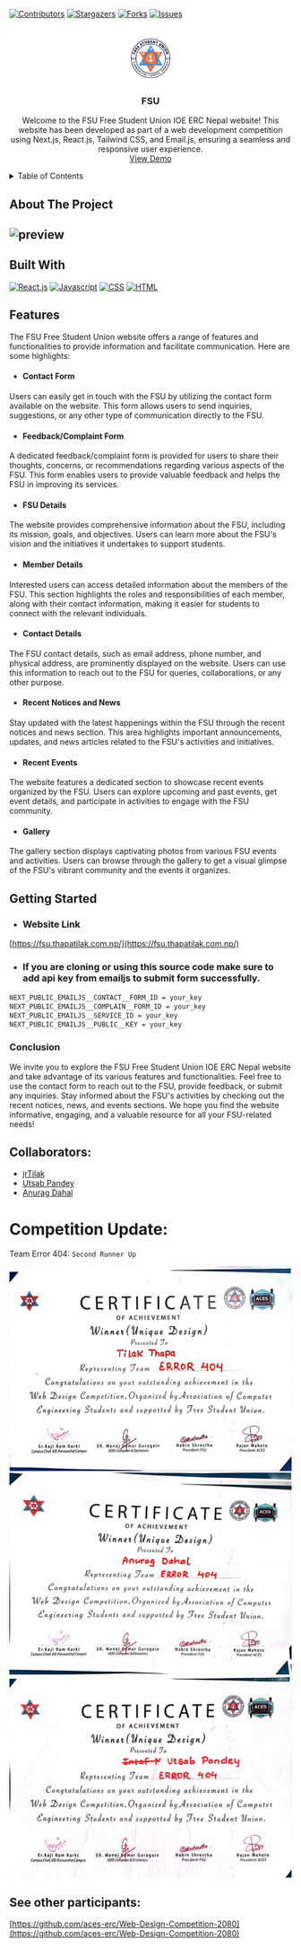 [![Contributors][contributors-shield]][contributors-url]
[![Stargazers][stars-shield]][stars-url]
[![Forks][forks-shield]][forks-url]
[![Issues][issues-shield]][issues-url]



<!-- PROJECT LOGO -->
<br />
<div align="center">
  <a href="https://fsu.thapatilak.com.np/">
    <img src="/public/images/logo.png" alt="Logo" width="80" height="80">
  </a>

<h3 align="center">FSU</h3>

  <p align="center">
   Welcome to the FSU Free Student Union IOE ERC Nepal website! This website has been developed as part of a web development competition using Next.js, React.js, Tailwind CSS, and Email.js, ensuring a seamless and responsive user experience.
    <br />
    <a href="https://fsu.thapatilak.com.np/">View Demo</a>
  </p>
</div>



<!-- TABLE OF CONTENTS -->
<details>
  <summary>Table of Contents</summary>
  <ol>
    <li>
      <a href="#about-the-project">About The Project</a> </li>
    <li><a href="#built-with">Built With</a></li>
    <li><a href="#features">Features</a></li>
    <li><a href="#getting-started">Getting Started</a></li>
    <li><a href="#contributing">Contributing</a></li>
    <li><a href="#acknowledgements">Acknowledgements</a></li>
  </ol>
</details>



<!-- ABOUT THE PROJECT -->
## About The Project

![preview](https://repository-images.githubusercontent.com/657066867/e4a5eeb3-de3e-4731-9db8-013a2e5c36af)
----

## Built With
[![React.js][React.js]][React.js-url] [![Javascript][Javascript]][Javascript-url] [![CSS][CSS]][CSS-url] [![HTML][HTML]][HTML-url]

## Features
The FSU Free Student Union website offers a range of features and functionalities to provide information and facilitate communication. Here are some highlights:

- #### Contact Form
Users can easily get in touch with the FSU by utilizing the contact form available on the website. This form allows users to send inquiries, suggestions, or any other type of communication directly to the FSU.

- #### Feedback/Complaint Form
A dedicated feedback/complaint form is provided for users to share their thoughts, concerns, or recommendations regarding various aspects of the FSU. This form enables users to provide valuable feedback and helps the FSU in improving its services.

- #### FSU Details
The website provides comprehensive information about the FSU, including its mission, goals, and objectives. Users can learn more about the FSU's vision and the initiatives it undertakes to support students.

- #### Member Details
Interested users can access detailed information about the members of the FSU. This section highlights the roles and responsibilities of each member, along with their contact information, making it easier for students to connect with the relevant individuals.

- #### Contact Details
The FSU contact details, such as email address, phone number, and physical address, are prominently displayed on the website. Users can use this information to reach out to the FSU for queries, collaborations, or any other purpose.

- #### Recent Notices and News
Stay updated with the latest happenings within the FSU through the recent notices and news section. This area highlights important announcements, updates, and news articles related to the FSU's activities and initiatives.

- #### Recent Events
The website features a dedicated section to showcase recent events organized by the FSU. Users can explore upcoming and past events, get event details, and participate in activities to engage with the FSU community.

- #### Gallery
The gallery section displays captivating photos from various FSU events and activities. Users can browse through the gallery to get a visual glimpse of the FSU's vibrant community and the events it organizes.


## Getting Started
- ### Website Link
[https://fsu.thapatilak.com.np/](https://fsu.thapatilak.com.np/)

- ### If you are cloning or using this source code make sure to add api key from emailjs to submit form successfully.
```
NEXT_PUBLIC_EMAILJS__CONTACT__FORM_ID = your_key
NEXT_PUBLIC_EMAILJS__COMPLAIN__FORM_ID = your_key
NEXT_PUBLIC_EMAILJS__SERVICE_ID = your_key
NEXT_PUBLIC_EMAILJS__PUBLIC__KEY = your_key
```

### Conclusion
We invite you to explore the FSU Free Student Union IOE ERC Nepal website and take advantage of its various features and functionalities. Feel free to use the contact form to reach out to the FSU, provide feedback, or submit any inquiries. Stay informed about the FSU's activities by checking out the recent notices, news, and events sections. We hope you find the website informative, engaging, and a valuable resource for all your FSU-related needs!

## Collaborators:
- [jrTilak](https://github.com/jrTilak/)
- [Utsab Pandey](https://github.com/kaleUtsab)
- [Anurag Dahal](https://github.com/AnuragDahal)

# Competition Update:
Team Error 404: ``Second Runner Up``
<div>
<img src="public\certificates\photo_2023-07-12_17-29-28.jpg" alt="">
<img src="public\certificates\photo_2023-07-12_17-29-28 (2).jpg" alt="">
<img src="public\certificates\photo_2023-07-12_17-29-28 (3).jpg" alt="">
</div>

## See other participants:
[https://github.com/aces-erc/Web-Design-Competition-2080](https://github.com/aces-erc/Web-Design-Competition-2080)

<!-- https://www.markdownguide.org/basic-syntax/#reference-style-links -->
[contributors-shield]: https://img.shields.io/github/contributors/jrtilak/fsu.svg?style=for-the-badge
[contributors-url]: https://github.com/jrtilak/fsu/graphs/contributors
[forks-shield]: https://img.shields.io/github/forks/jrtilak/fsu.svg?style=for-the-badge
[forks-url]: https://github.com/jrtilak/fsu/network/members
[stars-shield]: https://img.shields.io/github/stars/jrtilak/fsu.svg?style=for-the-badge
[stars-url]: https://github.com/jrtilak/fsu/stargazers
[issues-shield]: https://img.shields.io/github/issues/jrtilak/fsu.svg?style=for-the-badge
[issues-url]: https://github.com/jrtilak/fsu/issues
[Javascript]: https://img.shields.io/badge/javascript-%23323330.svg?style=for-the-badge&logo=javascript&logoColor=%23F7DF1E
[Javascript-url]: https://developer.mozilla.org/en-US/docs/Web/JavaScript
[CSS]: https://img.shields.io/badge/css3-%231572B6.svg?style=for-the-badge&logo=css3&logoColor=white
[CSS-url]: https://developer.mozilla.org/en-US/docs/Web/css
[HTML]: https://img.shields.io/badge/html5-%23E34F26.svg?style=for-the-badge&logo=html5&logoColor=white
[HTML-url]: https://developer.mozilla.org/en-US/docs/Web/html
[React.js]: https://img.shields.io/badge/React-20232A?style=for-the-badge&logo=react&logoColor=61DAFB
[React.js-url]: https://react.dev/

